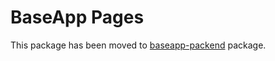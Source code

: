 # BaseApp Pages

This package has been moved to [baseapp-packend](https://pypi.org/project/baseapp-backend/) package.
